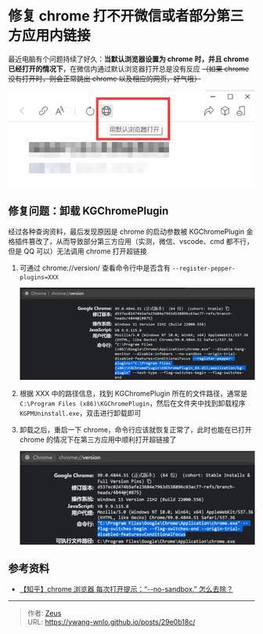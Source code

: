 # 修复 chrome 打不开微信或者部分第三方应用内链接


最近电脑有个问题持续了好久：**当默认浏览器设置为 chrome 时，并且 chrome 已经打开的情况下**，在微信内通过默认浏览器打开总是没有反应
~~（如果 chrome 没有打开时，则会正常跳出 chrome 以及相应的网页，好气哦）~~

![wechat_default_browser](wechat_default_browser.png)

## 修复问题：卸载 KGChromePlugin

经过各种查询资料，最后发现原因是 chrome 的启动参数被 KGChromePlugin 金格插件篡改了，从而导致部分第三方应用（实测，微信、vscode、cmd 都不行，但是 QQ 可以）无法调用 chrome 打开超链接

1. 可通过 chrome://version/ 查看命令行中是否含有 `--register-pepper-plugins=XXX`

    ![chrome_version_before](chrome_version_before.png)

2. 根据 XXX 中的路径信息，找到 KGChromePlugin 所在的文件路径，通常是 `C:\Program Files (x86)\KGChromePlugin`，然后在文件夹中找到卸载程序 `KGPMUninstall.exe`，双击进行卸载即可

3. 卸载之后，重启一下 chrome，命令行应该就恢复正常了，此时也能在已打开 chrome 的情况下在第三方应用中顺利打开超链接了

    ![chrome_version_after](chrome_version_after.png)

## 参考资料

- [【知乎】chrome 浏览器 每次打开提示：“--no-sandbox.” 怎么去除？](https://www.zhihu.com/question/367848804)


---

> 作者: [Zeus](https://github.com/ywang-wnlo)  
> URL: https://ywang-wnlo.github.io/posts/29e0b18c/  

